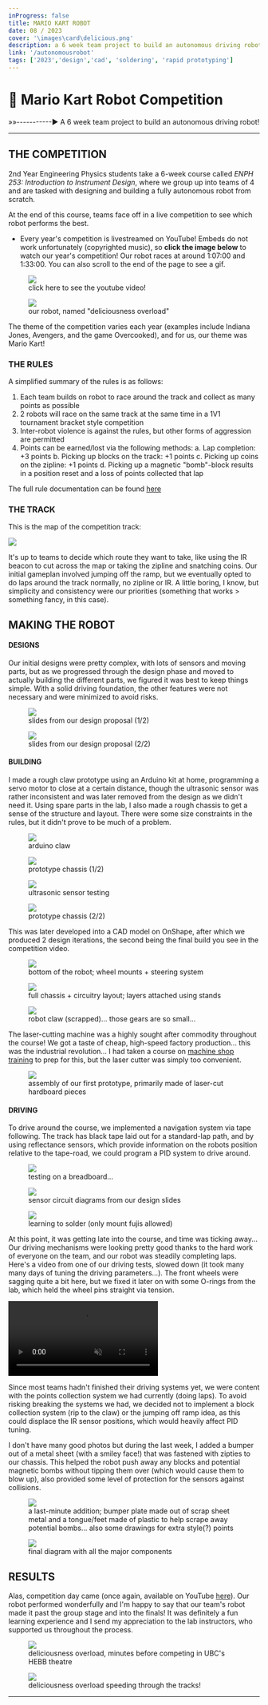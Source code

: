 ```yaml
---
inProgress: false
title: MARIO KART ROBOT
date: 08 / 2023
cover: '\images\card\delicious.png'
description: a 6 week team project to build an autonomous driving robot!
link: '/autonomousrobot'
tags: ['2023','design','cad', 'soldering', 'rapid prototyping']
---
```


# 🤖 Mario Kart Robot Competition
»»-----------► A 6 week team project to build an autonomous driving robot!


---
## THE COMPETITION
2nd Year Engineering Physics students take a 6-week course called *ENPH 253: Introduction to Instrument Design*, where we group up into teams of 4 and are tasked with designing and building a fully autonomous robot from scratch. 

At the end of this course, teams face off in a live competition to see which robot performs the best. 

 - Every year's competition is livestreamed on YouTube! Embeds do not work unfortunately (copyrighted music), so **click the image below** to watch our year's competition! Our robot races at around 1:07:00 and 1:33:00. You can also scroll to the end of the page to see a gif.

<div class="flex flex-row items-center">
<figure class="bg-white size-fit rotate-1 pt-2 pb-8 p-4 items-center justify-center hover:scale-105">
<a href="https://www.youtube.com/watch?v=gXMnazr8vEo"><img src="\images\robotcomp\youtube.png" class="bg-primary mb-1 size-fit "> </a>
<figcaption class="pt-2 text-black text-xl text-center">click here to see the youtube video!</figcaption>
</figure>

<figure class="bg-white size-fit -rotate-6 pt-8 pb-8 p-4 items-center justify-center hover:scale-105">
<img src="\images\robotcomp\delicious.png" class="bg-primary mb-1 size-fit ">
<figcaption class="pt-2 text-black text-xl text-center">our robot, named "deliciousness overload"</figcaption>
</figure>
</div>

The theme of the competition varies each year (examples include Indiana Jones, Avengers, and the game Overcooked), and for us, our theme was Mario Kart!

### THE RULES
A simplified summary of the rules is as follows:
1. Each team builds on robot to race around the track and collect as many points as possible
2. 2 robots will race on the same track at the same time in a 1V1 tournament bracket style competition
3. Inter-robot violence is against the rules, but other forms of aggression are permitted
4. Points can be earned/lost via the following methods:
    a. Lap completion: +3 points
    b. Picking up blocks on the track: +1 points
    c. Picking up coins on the zipline: +1 points
    d. Picking up a magnetic "bomb"-block results in a position reset and a loss of points collected that lap

The full rule documentation can be found <a href="https://docs.google.com/document/d/e/2PACX-1vS4bQXNVCvEt-UMX50Rsar0Wds5AqRDQToN8ABxkS7ocnluPU8JlCNRYIkiXptbHYsrAI_WKzwC9IwO/pub">here</a>

### THE TRACK
This is the map of the competition track:


<img src="\images\robotcomp\competitionSurface.png" class="bg-primary mb-1 size-fit outline-2 outline-orange shadow-2xl shadow-orange">


It's up to teams to decide which route they want to take, like using the IR beacon to cut across the map or taking the zipline and snatching coins. Our initial gameplan involved jumping off the ramp, but we eventually opted to do laps around the track normally, no zipline or IR. A little boring, I know, but simplicity and consistency were our priorities (something that works > something fancy, in this case).


## MAKING THE ROBOT
#### DESIGNS
Our initial designs were pretty complex, with lots of sensors and moving parts, but as we progressed through the design phase and moved to actually building the different parts, we figured it was best to keep things simple. With a solid driving foundation, the other features were not necessary and were minimized to avoid risks. 
<div class="flex flex-row">
<figure class="bg-slate-100 rotate-1 pt-8 pb-8 p-4 items-center justify-center hover:scale-105">
<img src="\images\robotcomp\sensordesign.png" class="bg-primary mb-1 size-fit ">
<figcaption class="pt-2 text-black text-sm">slides from our design proposal (1/2)</figcaption>
</figure>

<figure class="bg-slate-100 -rotate-2 pt-8 pb-8 p-4 items-center justify-center hover:scale-105">
<img src="\images\robotcomp\sensordesign2.png" class="bg-primary mb-1 size-fit ">
<figcaption class="pt-2 text-black text-sm">slides from our design proposal (2/2)</figcaption>
</figure>
</div>

#### BUILDING
I made a rough claw prototype using an Arduino kit at home, programming a servo motor to close at a certain distance, though the ultrasonic sensor was rather inconsistent and was later removed from the design as we didn't need it. Using spare parts in the lab, I also made a rough chassis to get a sense of the structure and layout. There were some size constraints in the rules, but it didn't prove to be much of a problem.

<div class="flex flex-row">

<figure class="bg-slate-100 size-fit rotate-1 pt-8 pb-4 p-4 items-center justify-center hover:scale-105">
<img src="\images\robotcomp\clawPrototype.gif" class="bg-primary mb-1 size-fit ">
<figcaption class="pt-2 text-black text-sm"> arduino claw</figcaption>
</figure>

<figure class="bg-slate-100 size-fit mb-24 rotate-3 pt-8 pb-8 p-4 items-center justify-center hover:scale-105">
<img src="\images\robotcomp\robotProto.png" class="bg-primary mb-1 size-fit ">
<figcaption class="pt-2 text-black text-sm">prototype chassis (1/2)</figcaption>
</figure>

<figure class="bg-slate-100 size-fit -rotate-2 pt-8 pb-8 p-4 items-center justify-center hover:scale-105">
<img src="\images\robotcomp\cardboardProto.png" class="bg-primary mb-1 size-fit ">
<figcaption class="pt-2 text-black text-sm">ultrasonic sensor testing</figcaption>
</figure>

<figure class="bg-slate-100 size-fit mb-24 rotate-3 pt-8 pb-8 p-4 items-center justify-center hover:scale-105">
<img src="\images\robotcomp\robotProto2.png" class="bg-primary mb-1 size-fit ">
<figcaption class="pt-2 text-black text-sm">prototype chassis (2/2)</figcaption>
</figure>

</div>


This was later developed into a CAD model on OnShape, after which we produced 2 design iterations, the second being the final build you see in the competition video. 

<div class="flex flex-row">

<figure class="bg-slate-100 size-fit rotate-1 pt-8 pb-4 p-4 items-center justify-center hover:scale-105">
<img src="\images\robotcomp\robotwheel.gif" class="bg-primary mb-1 size-fit ">
<figcaption class="pt-2 text-black text-sm">bottom of the robot; wheel mounts + steering system</figcaption>
</figure>

<figure class="bg-slate-100 size-fit mb-24 rotate-3 pt-8 pb-8 p-4 items-center justify-center hover:scale-105">
<img src="\images\robotcomp\robot360.gif" class="bg-primary mb-1 size-fit ">
<figcaption class="pt-2 text-black text-sm">full chassis + circuitry layout; layers attached using stands</figcaption>
</figure>

<figure class="bg-slate-100 size-fit -rotate-2 pt-8 pb-8 p-4 items-center justify-center hover:scale-105">
<img src="\images\robotcomp\robotclawCAD.png" class="bg-primary mb-1 size-fit ">
<figcaption class="pt-2 text-black text-sm">robot claw (scrapped)... those gears are so small...</figcaption>
</figure>
</div>

The laser-cutting machine was a highly sought after commodity throughout the course! We got a taste of cheap, high-speed factory production... this was the industrial revolution... I had taken a course on <a href="\metalphonestand">machine shop training</a> to prep for this, but the laser cutter was simply too convenient. 

<figure class="bg-white size-fit  pt-8 pb-8 p-4 items-center justify-center hover:scale-105">
<img src="\images\robotcomp\assembly.png" class="bg-primary mb-1 size-fit ">
<figcaption class="pt-2 text-black text-md">assembly of our first prototype, primarily made of laser-cut hardboard pieces</figcaption>
</figure>


#### DRIVING

To drive around the course, we implemented a navigation system via tape following. The track has black tape laid out for a standard-lap path, and by using reflectance sensors, which provide information on the robots position relative to the tape-road, we could program a PID system to drive around.

<div class="flex flex-row">

<figure class="bg-slate-100 size-fit rotate-1 pt-8 pb-4 p-4 items-center justify-center hover:scale-105">
<img src="\images\robotcomp\breadboard.png" class="bg-primary mb-1 size-fit ">
<figcaption class="pt-2 text-black text-sm">testing on a breadboard...</figcaption>
</figure>

<figure class="bg-slate-100 size-fit mb-24 -rotate-3 pt-8 pb-8 p-4 items-center justify-center hover:scale-105">
<img src="\images\robotcomp\circuits.png" class="bg-primary mb-1 size-fit ">
<figcaption class="pt-2 text-black text-sm">sensor circuit diagrams from our design slides</figcaption>
</figure>

<figure class="bg-slate-100 size-fit rotate-2 pt-8 pb-8 p-4 items-center justify-center hover:scale-105">
<img src="\images\robotcomp\solder.png" class="bg-primary mb-1 size-fit ">
<figcaption class="pt-2 text-black text-sm">learning to solder (only mount fujis allowed)</figcaption>
</figure>
</div>
 
At this point, it was getting late into the course, and time was ticking away... Our driving mechanisms were looking pretty good thanks to the hard work of everyone on the team, and our robot was steadily completing laps. Here's a video from one of our driving tests, slowed down (it took many many days of tuning the driving parameters...). The front wheels were sagging quite a bit here, but we fixed it later on with some O-rings from the lab, which held the wheel pins straight via tension.


<video class="size-fit" controls autoplay muted>
    <source src="\images\robotcomp\robotdriving.mp4" type="video/mp4">
</video>

Since most teams hadn't finished their driving systems yet, we were content with the points collection system we had currently (doing laps). To avoid risking breaking the systems we had, we decided not to implement a block collection system (rip to the claw) or the jumping off ramp idea, as this could displace the IR sensor positions, which would heavily affect PID tuning.

I don't have many good photos but during the last week, I added a bumper out of a metal sheet (with a smiley face!) that was fastened with zipties to our chassis. This helped the robot push away any blocks and potential magnetic bombs without tipping them over (which would cause them to blow up), also provided some level of protection for the sensors against collisions.

<div class="flex flex-row items-center">
<figure class="bg-slate-100 size-fit rotate-2 pt-8 pb-8 p-4 items-center justify-center hover:scale-105">
<img src="\images\robotcomp\bumper.png" class="bg-primary mb-1 size-fit ">
<figcaption class="pt-2 text-black text-sm">a last-minute addition; bumper plate made out of scrap sheet metal and a tongue/feet made of plastic to help scrape away potential bombs... also some drawings for extra style(?) points</figcaption>
</figure>

<figure class="bg-slate-100 size-fit -rotate-2 pt-8 pb-8 p-4 items-center justify-center hover:scale-105">
<img src="\images\robotcomp\labelleddiagram.png" class="bg-primary mb-1 size-fit ">
<figcaption class="pt-2 text-black text-sm">final diagram with all the major components</figcaption>
</figure>
</div>

## RESULTS

Alas, competition day came (once again, available on YouTube <a href="https://www.youtube.com/watch?v=gXMnazr8vEo">here</a>). Our robot performed wonderfully and I'm happy to say that our team's robot made it past the group stage and into the finals! It was definitely a fun learning experience and I send my appreciation to the lab instructors, who supported us throughout the process. 

<div class="flex flex-row items-center">
<figure class="bg-slate-100 size-fit rotate-2 pt-8 pb-8 p-4 items-center justify-center hover:scale-105">
<img src="\images\robotcomp\final.png" class="bg-primary mb-1 size-fit ">
<figcaption class="pt-2 text-black text-sm">deliciousness overload, minutes before competing in UBC's HEBB theatre</figcaption>
</figure>
<figure class="bg-slate-100 size-fit -rotate-4 pt-8 pb-8 p-4 items-center justify-center hover:scale-105">
<img src="\images\robotcomp\driving.gif" class="bg-primary mb-1 size-fit ">
<figcaption class="pt-2 text-black text-sm">deliciousness overload speeding through the tracks!</figcaption>
</figure>
</div>

---

